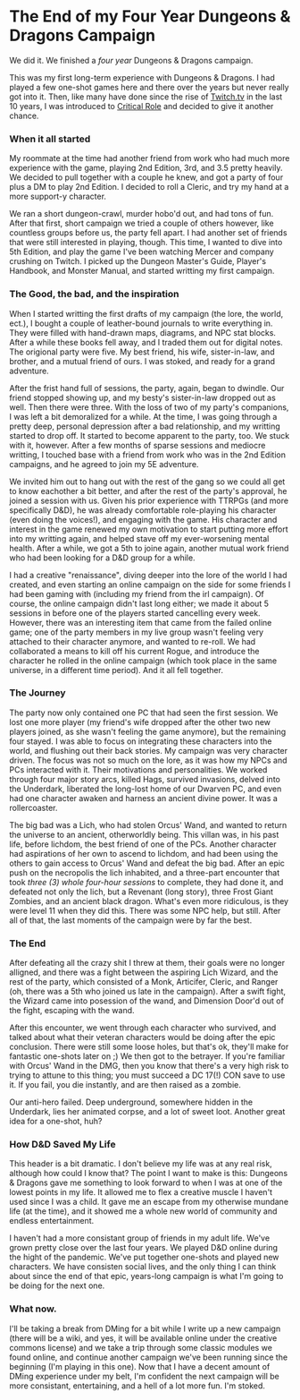 # The End of my Four Year Dungeons & Dragons Campaign

We did it. We finished a _four year_ Dungeons & Dragons campaign. 

This was my first long-term experience with Dungeons & Dragons. I had played a few one-shot games here and there over the years but never really got into it. Then, like many have done since the rise of [Twitch.tv](https://twitch.tv) in the last 10 years, I was introduced to [Critical Role](https://critrole.com/) and decided to give it another chance. 

### When it all started
My roommate at the time had another friend from work who had much more experience with the game, playing 2nd Edition, 3rd, and 3.5 pretty heavily. We decided to pull together with a couple he knew, and got a party of four plus a DM to play 2nd Edition. I decided to roll a Cleric, and try my hand at a more support-y character. 

We ran a short dungeon-crawl, murder hobo'd out, and had tons of fun. After that first, short campaign we tried a couple of others however, like countless groups before us, the party fell apart. I had another set of friends that were still interested in playing, though. This time, I wanted to dive into 5th Edition, and play the game I've been watching Mercer and company crushing on Twitch. I picked up the Dungeon Master's Guide, Player's Handbook, and Monster Manual, and started writting my first campaign. 

### The Good, the bad, and the inspiration
When I started writting the first drafts of my campaign (the lore, the world, ect.), I bought a couple of leather-bound journals to write everything in. They were filled with hand-drawn maps, diagrams, and NPC stat blocks. After a while these books fell away, and I traded them out for digital notes. The origional party were five. My best friend, his wife, sister-in-law, and brother, and a mutual friend of ours. I was stoked, and ready for a grand adventure.

After the frist hand full of sessions, the party, again, began to dwindle. Our friend stopped showing up, and my besty's sister-in-law dropped out as well. Then there were three. With the loss of two of my party's companions, I was left a bit demoralized for a while. At the time, I was going through a pretty deep, personal depression after a bad relationship, and my writting started to drop off. It started to become apparent to the party, too. We stuck with it, however. After a few months of sparse sessions and mediocre writting, I touched base with a friend from work who was in the 2nd Edition campaigns, and he agreed to join my 5E adventure. 

We invited him out to hang out with the rest of the gang so we could all get to know eachother a bit better, and after the rest of the party's approval, he joined a session with us. Given his prior experience with TTRPGs (and more specifically D&D), he was already comfortable role-playing his character (even doing the voices!), and engaging with the game. His character and interest in the game renewed my own motivation to start putting more effort into my writting again, and helped stave off my ever-worsening mental health. After a while, we got a 5th to joine again, another mutual work friend who had been looking for a D&D group for a while.

I had a creative "renaissance", diving deeper into the lore of the world I had created, and even starting an online campaign on the side for some friends I had been gaming with (including my friend from the irl campaign). Of course, the online campaign didn't last long either; we made it about 5 sessions in before one of the players started cancelling every week. However, there was an interesting item that came from the failed online game; one of the party members in my live group wasn't feeling very attached to their character anymore, and wanted to re-roll. We had collaborated a means to kill off his current Rogue, and introduce the character he rolled in the online campaign (which took place in the same universe, in a different time period). And it all fell together.

### The Journey
The party now only contained one PC that had seen the first session. We lost one more player (my friend's wife dropped after the other two new players joined, as she wasn't feeling the game anymore), but the remaining four stayed. I was able to focus on integrating these characters into the world, and flushing out their back stories. My campaign was very character driven. The focus was not so much on the lore, as it was how my NPCs and PCs interacted with it. Their motivations and personalities. We worked through four major story arcs, killed Hags, survived invasions, delved into the Underdark, liberated the long-lost home of our Dwarven PC, and even had one character awaken and harness an ancient divine power. It was a rollercoaster. 

The big bad was a Lich, who had stolen Orcus' Wand, and wanted to return the universe to an ancient, otherworldly being. This villan was, in his past life, before lichdom, the best friend of one of the PCs. Another character had aspirations of her own to ascend to lichdom, and had been using the others to gain access to Orcus' Wand and defeat the big bad. After an epic push on the necropolis the lich inhabited, and a three-part encounter that took _three (3) whole four-hour sessions_ to complete, they had done it, and defeated not only the lich, but a Revenant (long story), three Frost Giant Zombies, and an ancient black dragon. What's even more ridiculous, is they were level 11 when they did this. There was some NPC help, but still. After all of that, the last moments of the campaign were by far the best. 

### The End
After defeating all the crazy shit I threw at them, their goals were no longer alligned, and there was a fight between the aspiring Lich Wizard, and the rest of the party, which consisted of a Monk, Articifer, Cleric, and Ranger (oh, there was a 5th who joined us late in the campaign). After a swift fight, the Wizard came into posession of the wand, and Dimension Door'd out of the fight, escaping with the wand. 

After this encounter, we went through each character who survived, and talked about what their veteran characters would be doing after the epic conclusion. There were still some loose holes, but that's ok, they'll make for fantastic one-shots later on ;) We then got to the betrayer. If you're familiar with Orcus' Wand in the DMG, then you know that there's a very high risk to trying to attune to this thing; you must succeed a DC 17(!) CON save to use it. If you fail, you die instantly, and are then raised as a zombie.

Our anti-hero failed. Deep underground, somewhere hidden in the Underdark, lies her animated corpse, and a lot of sweet loot. Another great idea for a one-shot, huh? 

### How D&D Saved My Life
This header is a bit dramatic. I don't believe my life was at any real risk, although how could I know that? The point I want to make is this: Dungeons & Dragons gave me something to look forward to when I was at one of the lowest points in my life. It allowed me to flex a creative muscle I haven't used since I was a child. It gave me an escape from my otherwise mundane life (at the time), and it showed me a whole new world of community and endless entertainment. 

I haven't had a more consistant group of friends in my adult life. We've grown pretty close over the last four years. We played D&D online during the hight of the pandemic. We've put together one-shots and played new characters. We have consisten social lives, and the only thing I can think about since the end of that epic, years-long campaign is what I'm going to be doing for the next one.

### What now.
I'll be taking a break from DMing for a bit while I write up a new campaign (there will be a wiki, and yes, it will be available online under the creative commons license) and we take a trip through some classic modules we found online, and continue another campaign we've been running since the beginning (I'm playing in this one). Now that I have a decent amount of DMing experience under my belt, I'm confident the next campaign will be more consistant, entertaining, and a hell of a lot more fun. I'm stoked.
